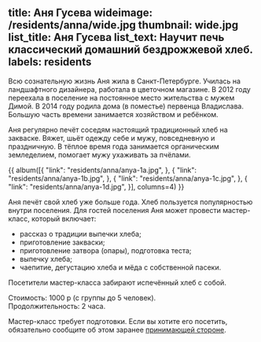 title: Аня Гусева
wideimage: /residents/anna/wide.jpg
thumbnail: wide.jpg
list_title: Аня Гусева
list_text: Научит печь классический домашний бездрожжевой хлеб.
labels: residents
---
Всю сознательную жизнь Аня жила в Санкт-Петербурге.
Училась на ландшафтного дизайнера, работала в цветочном магазине.
В 2012 году переехала в поселение на постоянное место жительства с мужем Димой.
В 2014 году родила дома (в поместье) первенца Владислава.
Большую часть времени занимается хозяйством и ребёнком.

Аня регулярно печёт соседям настоящий традиционный хлеб на закваске.
Вяжет, шьёт одежду себе и мужу, повседневную и праздничную.
В тёплое время года занимается органическим земледелием, помогает мужу ухаживать за пчёлами.

{{ album([{
  "link": "residents/anna/anya-1a.jpg",
}, {
  "link": "residents/anna/anya-1b.jpg",
}, {
  "link": "residents/anna/anya-1c.jpg",
}, {
  "link": "residents/anna/anya-1d.jpg",
}], columns=4) }}

Аня печёт свой хлеб уже больше года.
Хлеб пользуется популярностью внутри поселения.
Для гостей поселения Аня может провести мастер-класс, который включает:

- рассказ о традиции выпечки хлеба;
- приготовление закваски;
- приготовление затвора (опары), подготовка теста;
- выпечку хлеба;
- чаепитие, дегустацию хлеба и мёда с собственной пасеки.

Посетители мастер-класса забирают испечённый хлеб с собой.

Стоимость: 1000 р (с группы до 5 человек).  
Продолжительность: 2 часа.

Мастер-класс требует подготовки.
Если вы хотите его посетить, обязательно сообщите об этом заранее [принимающей стороне](/stay/).
